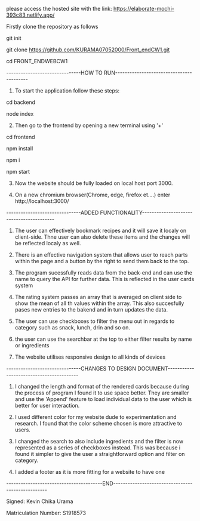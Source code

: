 please access the hosted site with the link: https://elaborate-mochi-393c83.netlify.app/


Firstly clone the repository as follows

 git init

 git clone https://github.com/KURAMA07052000/Front_endCW1.git

 cd FRONT_ENDWEBCW1

-------------------------------HOW TO RUN-----------------------------------------
1. To start the application follow these steps:

 cd backend

 node index


2. Then go to the frontend by opening a new terminal using '+'

 cd frontend

 npm install

 npm i

 npm start

3. Now the website should be fully loaded on local host port 3000.

4. On a new chromium browser(Chrome, edge, firefox et....) enter http://localhost:3000/

-------------------------------ADDED FUNCTIONALITY-----------------------------------------

1. The user can effectively bookmark recipes and it will save it localy on client-side. Thne user can also delete these items and the changes will be reflected localy as well.

2. There is an effective navigation system that allows user to reach parts within the page and a button by the right to send them back to the top.

4. The program sucessfully reads data from the back-end and can use the name to query the API for further data. This is reflected in the user cards system

5. The rating system passes an array that is averaged on client side to show the mean of all th values within the array. This also succesfully pases new entries to the bakend and in turn updates the data.

6. The user can use checkboxes to filter the menu out in regards to category such as snack, lunch, drin and so on.

7. the user can use the searchbar at the top to either filter results by name or ingredients

8. The website utilises responsive design to all kinds of devices


-------------------------------CHANGES TO DESIGN DOCUMENT-----------------------------------------

1. I changed the length and format of the rendered cards because during the process of program I found it to use space better. They are smaller and use the 'Append' feature to load individual data to the user which is better for user interaction.

2. I used different color for my website dude to experimentation and research. I found that the color scheme chosen is more attractive to users. 

3. I changed the search to also include ingredients and the filter is now represented as a series of checkboxes instead. This was because i found it simpler to give the user a straightforward option and filter on category.

4. I added a footer as it is more fitting for a website to have one

----------------------------------------END--------------------------------------------------
 
Signed: 
Kevin Chika Urama

Matriculation Number:
S1918573
